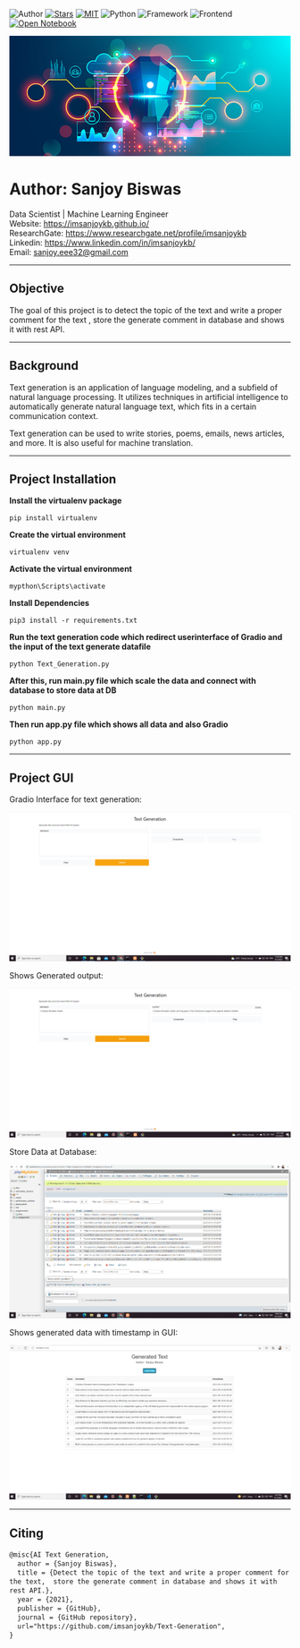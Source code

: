 ![Author](https://img.shields.io/badge/author-SanjoyBiswas-orange)
[![Stars](https://img.shields.io/github/stars/imsanjoykb/Text-Generation.svg?style=social)](https://github.com/imsanjoykb/Text-Generation/)
[![MIT](https://img.shields.io/badge/license-MIT-5eba00.svg)](https://github.com/imsanjoykb/Text-Generation/LICENCE.txt)
![Python](https://img.shields.io/badge/Python-3.8-blueviolet)
![Framework](https://img.shields.io/badge/Framework-Flask-red)
![Frontend](https://img.shields.io/badge/Frontend-HTML/CSS/JS-green)
[![Open Notebook](https://colab.research.google.com/assets/colab-badge.svg)](https://github.com/imsanjoykb/Text-Generation/blob/master/Text_Generation.ipynb)


![alt text](Assets/banner.jpg "Title")

# Author: Sanjoy Biswas

Data Scientist | Machine Learning Engineer </br>
Website: https://imsanjoykb.github.io/ </br>
ResearchGate: https://www.researchgate.net/profile/imsanjoykb </br>
Linkedin: https://www.linkedin.com/in/imsanjoykb/ </br>
Email: sanjoy.eee32@gmail.com <br>

<hr>


## Objective

The goal of this project is to detect the topic of the text and write a proper comment for the text , store the generate comment in database and shows it with rest API.

<hr>

## Background

Text generation is an application of language modeling, and a subfield of natural language processing. It utilizes techniques in artificial intelligence to automatically generate natural language text, which fits in a certain communication context.

Text generation can be used to write stories, poems, emails, news articles, and more. It is also useful for machine translation.

<hr>

## Project Installation

<b>Install the virtualenv package</b>
```
pip install virtualenv  
```
<b>Create the virtual environment</b>
```
virtualenv venv 
```
<b>Activate the virtual environment</b>
```
mypthon\Scripts\activate
```
<b>Install Dependencies</b>
```
pip3 install -r requirements.txt
```
<b>Run the text generation code which redirect userinterface of Gradio and the input of the text generate datafile</b>
```
python Text_Generation.py
```
<b>After this, run main.py file which scale the data and connect with database to store data at DB</b>
```
python main.py
```
<b>Then run app.py file which shows all data and also Gradio </b>
```
python app.py
```

<hr>

## Project GUI
Gradio Interface for text generation:<br>

![alt text](Assets/Interface1.PNG "Title")

Shows Generated output:<br>

![alt text](Assets/Interface2.PNG "Title")

Store Data at Database:<br>

![alt text](Assets/database1.PNG "Title")

Shows generated data with timestamp in GUI:<br>

![alt text](Assets/data.PNG "Title")

<hr>

## Citing
```
@misc{AI Text Generation,
  author = {Sanjoy Biswas},
  title = {Detect the topic of the text and write a proper comment for the text,  store the generate comment in database and shows it with rest API.},
  year = {2021},
  publisher = {GitHub},
  journal = {GitHub repository},
  url="https://github.com/imsanjoykb/Text-Generation",
}
```


